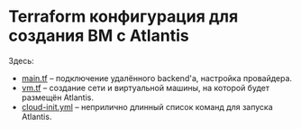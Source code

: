 # Terraform конфигурация для создания ВМ с Atlantis

Здесь:
* [main.tf](main.tf) – подключение удалённого backend'а, настройка провайдера.
* [vm.tf](vm.tf) – создание сети и виртуальной машины, на которой будет размещён Atlantis.
* [cloud-init.yml](cloud-init.yml) – неприлично длинный список команд для запуска Atlantis.